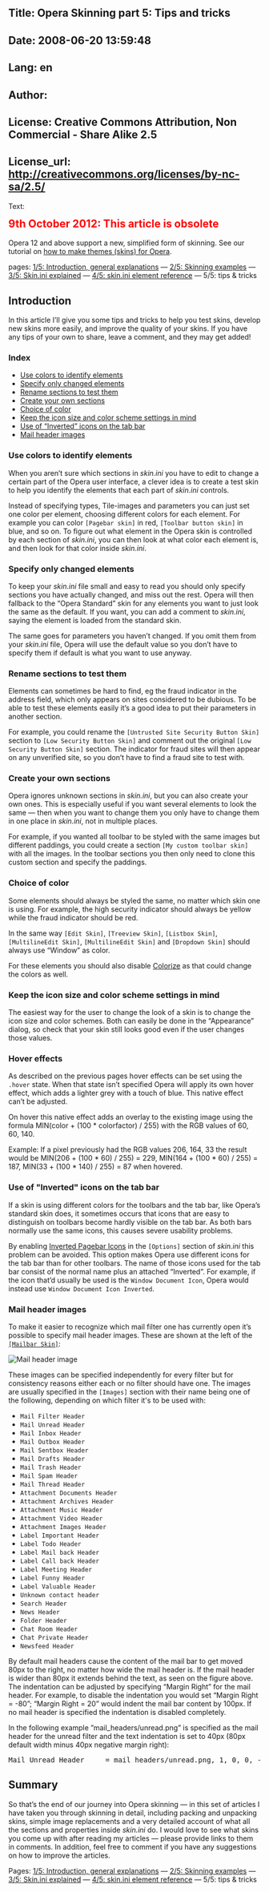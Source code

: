 Title: Opera Skinning part 5: Tips and tricks
----
Date: 2008-06-20 13:59:48
----
Lang: en
----
Author: 
----
License: Creative Commons Attribution, Non Commercial - Share Alike 2.5
----
License_url: http://creativecommons.org/licenses/by-nc-sa/2.5/
----
Text:

<div class="note">
<h2 style="color:red;font-weight:bold;padding-top:0;margin-top:0;">9th October 2012: This article is obsolete</h2>

<p>Opera 12 and above support a new, simplified form of skinning. See our tutorial on <a href="http://dev.opera.com/articles/view/operas-lightweight-themes/">how to make themes (skins) for Opera</a>.</p>
</div>

<p>pages: <a href="http://dev.opera.com/articles/view/opera-skinning-part-1-introduction/">1/5: Introduction, general explanations</a> &#8212; <a href="http://dev.opera.com/articles/view/opera-skinning-part-2-skinning-examples/">2/5: Skinning examples</a> &#8212; <a href="http://dev.opera.com/articles/view/opera-skinning-part-3-skin-ini-explaine/">3/5: Skin.ini explained</a> &#8212; <a href="http://dev.opera.com/articles/view/opera-skinning-part-4-skin-ini-element/">4/5: skin.ini element reference</a> &#8212; 5/5: tips &amp; tricks</p>

<h2 id="intro">Introduction</h2>
<p>In this article I&#8217;ll give you some tips and tricks to help you test skins, develop new skins more easily, and improve the quality of your skins. If you have any tips of your own to share, leave a comment, and they may get added!</p>

<h3 id="Index">Index</h3>
<ul>
<li><a href="#colortoid">Use colors to identify elements</a></li>
<li><a href="#specifychangedonly">Specify only changed elements</a></li>
<li><a href="#renamesections">Rename sections to test them</a></li>
<li><a href="#ownsections">Create your own sections</a></li>
<li><a href="#choiceofcolor">Choice of color</a></li>
<li><a href="#keepinmindsizecolor">Keep the icon size and color scheme settings in mind</a></li>
<li><a href="#inverted">Use of &#8220;Inverted&#8221; icons on the tab bar</a></li>
<li><a href="#mailheaderimages">Mail header images</a></li>
</ul>

<h3 id="colortoid">Use colors to identify elements</h3>
<p>When you aren&#8217;t sure which sections in <em>skin.ini</em> you have to edit to change a certain part of the Opera user interface, a clever idea is to create a test skin to help you identify the elements that each part of <em>skin.ini</em> controls.</p>
<p>Instead of specifying types, Tile-images and parameters you can just set one color per element, choosing different colors for each element. For example you can color <code>[Pagebar skin]</code> in red, <code>[Toolbar button skin]</code> in blue, and so on. To figure out what element in the Opera skin is controlled by each section of <em>skin.ini</em>, you can then look at what color each element is, and then look for that color inside <em>skin.ini</em>.</p>


<h3 id="specifychangedonly">Specify only changed elements</h3>
<p>To keep your <em>skin.ini</em> file small and easy to read you should only specify sections you have actually changed, and miss out the rest. Opera will then fallback to the &#8220;Opera Standard&#8221; skin for any elements you want to just look the same as the default. If you want, you can add a comment to <em>skin.ini</em>, saying the element is loaded from the standard skin.</p>
<p>The same goes for parameters you haven&#8217;t changed. If you omit them from your <em>skin.ini</em> file, Opera will use the default value so you don&#8217;t have to specify them if default is what you want to use anyway.</p>


<h3 id="renamesections">Rename sections to test them</h3>
<p>Elements can sometimes be hard to find, eg the fraud indicator in the address field, which only appears on sites considered to be dubious. To be able to test these elements easily it&#8217;s a good idea to put their parameters in another section.</p>

<p>For example, you could rename the <code>[Untrusted Site Security Button Skin]</code> section to <code>[Low Security Button Skin]</code> and comment out the original <code>[Low Security Button Skin]</code> section. The indicator for fraud sites will then appear on any unverified site, so you don&#8217;t have to find a fraud site to test with.</p>


<h3 id="ownsections">Create your own sections</h3>
<p>Opera ignores unknown sections in <em>skin.ini</em>, but you can also create your own ones. This is especially useful if you want several elements to look the same &#8212; then when you want to change them you only have to change them in one place in <em>skin.ini</em>, not in multiple places.</p>
<p>For example, if you wanted all toolbar to be styled with the same images but different paddings, you could create a section <code>[My custom toolbar skin]</code> with all the images. In the toolbar sections you then only need to clone this custom section and specify the paddings.</p>


<h3 id="choiceofcolor">Choice of color</h3>
<p>Some elements should always be styled the same, no matter which skin one is using. For example, the high security indicator should always be yellow while the fraud indicator should be red.</p>

<p>In the same way <code>[Edit Skin]</code>, <code>[Treeview Skin]</code>, <code>[Listbox Skin]</code>, <code>[MultilineEdit Skin]</code>, <code>[MultilineEdit Skin]</code> and <code>[Dropdown Skin]</code> should always use &#8220;Window&#8221; as color.</p>

<p>For these elements you should also disable <a href="http://dev.opera.com/articles/view/opera-skinning-part-3-skin-ini-explaine/#colorize">Colorize</a> as that could change the colors as well.</p>


<h3 id="keepinmindsizecolor">Keep the icon size and color scheme settings in mind</h3>
<p>The easiest way for the user to change the look of a skin is to change the icon size and color schemes. Both can easily be done in the &#8220;Appearance&#8221; dialog, so check that your skin still looks good even if the user changes those values.</p>


<h3 id="hover">Hover effects</h3>
<p>As described on the previous pages hover effects can be set using the <code>.hover</code> state. When that state isn&#8217;t specified Opera will apply its own hover effect, which adds a lighter grey with a touch of blue. This native effect can&#8217;t be adjusted.</p>
<p>On hover this native effect adds an overlay to the existing image using the formula MIN(color + (100 * colorfactor) / 255) with the RGB values of 60, 60, 140.</p>
<p>Example: If a pixel previously had the RGB values 206, 164, 33 the result would be MIN(206 + (100 * 60) / 255) = 229, MIN(164 + (100 * 60) / 255) = 187, MIN(33 + (100 * 140) / 255) = 87 when hovered.</p>


<h3 id="inverted">Use of &quot;Inverted&quot; icons on the tab bar</h3>
<p>If a skin is using different colors for the toolbars and the tab bar, like Opera&#8217;s standard skin does, it sometimes occurs that icons that are easy to distinguish on toolbars become hardly visible on the tab bar. As both bars normally use the same icons, this causes severe usability problems.</p>
<p>By enabling <a href="http://dev.opera.com/articles/view/opera-skinning-part-3-skin-ini-explaine/#invertedpagebaricons">Inverted Pagebar Icons</a> in the <code>[Options]</code> section of <em>skin.ini</em> this problem can be avoided. This option makes Opera use different icons for the tab bar than for other toolbars. The name of those icons used for the tab bar consist of the normal name plus an attached &#8220;Inverted&#8221;. For example, if the icon that&#8217;d usually be used is the <code>Window Document Icon</code>, Opera would instead use <code>Window Document Icon Inverted</code>.</p>


<h3 id="mailheaderimages">Mail header images</h3>
<p>To make it easier to recognize which mail filter one has currently open it&#8217;s possible to specify mail header images. These are shown at the left of the <a href="http://dev.opera.com/articles/view/opera-skinning-part-4-skin-ini-element/#mailbarskin"><code>[Mailbar Skin]</code></a>:</p>
<img src="http://forum-test.oslo.osa/kirby/content/articles/133-opera-skinning-part-5-tips-and-tricks/x5_mailheaderimage.png" alt="Mail header image" />
<p>These images can be specified independently for every filter but for consistency reasons either each or no filter should have one. The images are usually specified in the <code>[Images]</code> section with their name being one of the following, depending on which filter it&#39;s to be used with:</p>

<ul>
<li><code>Mail Filter Header</code></li>
<li><code>Mail Unread Header</code></li>
<li><code>Mail Inbox Header</code></li>
<li><code>Mail Outbox Header</code></li>
<li><code>Mail Sentbox Header</code></li>
<li><code>Mail Drafts Header</code></li>
<li><code>Mail Trash Header</code></li>
<li><code>Mail Spam Header</code></li>
<li><code>Mail Thread Header</code></li>
<li><code>Attachment Documents Header</code></li>
<li><code>Attachment Archives Header</code></li>
<li><code>Attachment Music Header</code></li>
<li><code>Attachment Video Header</code></li>
<li><code>Attachment Images Header</code></li>
<li><code>Label Important Header</code></li>
<li><code>Label Todo Header</code></li>
<li><code>Label Mail back Header</code></li>
<li><code>Label Call back Header</code></li>
<li><code>Label Meeting Header</code></li>
<li><code>Label Funny Header</code></li>
<li><code>Label Valuable Header</code></li>
<li><code>Unknown contact header</code></li>
<li><code>Search Header</code></li>
<li><code>News Header</code></li>
<li><code>Folder Header</code></li>
<li><code>Chat Room Header</code></li>
<li><code>Chat Private Header</code></li>
<li><code>Newsfeed Header</code></li>
</ul>

<p>By default mail headers cause the content of the mail bar to get moved 80px to the right, no matter how wide the mail header is. If the mail header is wider than 80px it extends behind the text, as seen on the figure above. The indentation can be adjusted by specifying &#8220;Margin Right&#8221; for the mail header. For example, to disable the indentation you would set &#8220;Margin Right = -80&#8221;; &#8220;Margin Right = 20&#8221; would indent the mail bar content by 100px. If no mail header is specified the indentation is disabled completely.</p>
<p>In the following example &#8221;mail_headers/unread.png&#8221; is specified as the mail header for the unread filter and the text indentation is set to 40px (80px default width minus 40px negative margin right):</p>
<pre>Mail Unread Header		= mail_headers/unread.png, 1, 0, 0, -40, 0</pre>

<h2>Summary</h2>
<p>So that&#8217;s the end of our journey into Opera skinning &#8212; in this set of articles I have taken you through skinning in detail, including packing and unpacking skins, simple image replacements and a very detailed account of what all the sections and properties inside <em>skin.ini</em> do. I would love to see what skins you come up with after reading my articles &#8212; please provide links to them in comments. In addition, feel free to comment if you have any suggestions on how to improve the articles.</p>

<p>Pages: <a href="http://dev.opera.com/articles/view/opera-skinning-part-1-introduction/">1/5: Introduction, general explanations</a> &#8212; <a href="http://dev.opera.com/articles/view/opera-skinning-part-2-skinning-examples/">2/5: Skinning examples</a> &#8212; <a href="http://dev.opera.com/articles/view/opera-skinning-part-3-skin-ini-explaine/">3/5: Skin.ini explained</a> &#8212; <a href="http://dev.opera.com/articles/view/opera-skinning-part-4-skin-ini-element/">4/5: skin.ini element reference</a> &#8212; 5/5: tips &amp; tricks</p>
